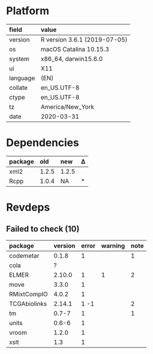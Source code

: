 # Platform

|field    |value                        |
|:--------|:----------------------------|
|version  |R version 3.6.1 (2019-07-05) |
|os       |macOS Catalina 10.15.3       |
|system   |x86_64, darwin15.6.0         |
|ui       |X11                          |
|language |(EN)                         |
|collate  |en_US.UTF-8                  |
|ctype    |en_US.UTF-8                  |
|tz       |America/New_York             |
|date     |2020-03-31                   |

# Dependencies

|package |old   |new   |Δ  |
|:-------|:-----|:-----|:--|
|xml2    |1.2.5 |1.2.5 |   |
|Rcpp    |1.0.4 |NA    |*  |

# Revdeps

## Failed to check (10)

|package      |version |error |warning |note |
|:------------|:-------|:-----|:-------|:----|
|codemetar    |0.1.8   |1     |        |1    |
|cola         |?       |      |        |     |
|ELMER        |2.10.0  |1     |1       |2    |
|move         |3.3.0   |1     |        |     |
|RMixtCompIO  |4.0.2   |1     |        |     |
|TCGAbiolinks |2.14.1  |1 -1  |        |2    |
|tm           |0.7-7   |1     |        |1    |
|units        |0.6-6   |1     |        |     |
|vroom        |1.2.0   |1     |        |     |
|xslt         |1.3     |1     |        |     |

